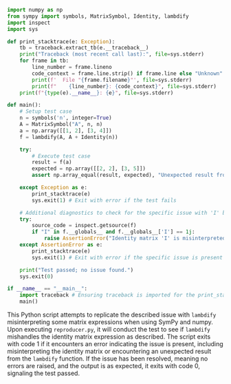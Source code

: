 ```python
import numpy as np
from sympy import symbols, MatrixSymbol, Identity, lambdify
import inspect
import sys

def print_stacktrace(e: Exception):
    tb = traceback.extract_tb(e.__traceback__)
    print("Traceback (most recent call last):", file=sys.stderr)
    for frame in tb:
        line_number = frame.lineno
        code_context = frame.line.strip() if frame.line else "Unknown"
        print(f'  File "{frame.filename}"', file=sys.stderr)
        print(f"    {line_number}: {code_context}", file=sys.stderr)
    print(f"{type(e).__name__}: {e}", file=sys.stderr)

def main():
    # Setup test case
    n = symbols('n', integer=True)
    A = MatrixSymbol("A", n, n)
    a = np.array([[1, 2], [3, 4]])
    f = lambdify(A, A + Identity(n))

    try:
        # Execute test case
        result = f(a)
        expected = np.array([[2, 2], [3, 5]])
        assert np.array_equal(result, expected), "Unexpected result from lambdify"

    except Exception as e:
        print_stacktrace(e)
        sys.exit(1) # Exit with error if the test fails

    # Additional diagnostics to check for the specific issue with 'I' being misinterpreted
    try:
        source_code = inspect.getsource(f)
        if "I" in f.__globals__ and f.__globals__['I'] == 1j:
            raise AssertionError("Identity matrix 'I' is misinterpreted as the complex unit")
    except AssertionError as e:
        print_stacktrace(e)
        sys.exit(1) # Exit with error if the specific issue is present

    print("Test passed; no issue found.")
    sys.exit(0)

if __name__ == "__main__":
    import traceback # Ensuring traceback is imported for the print_stacktrace function
    main()
```

This Python script attempts to replicate the described issue with `lambdify` misinterpreting some matrix expressions when using SymPy and numpy. Upon executing `reproducer.py`, it will conduct the test to see if `lambdify` mishandles the identity matrix expression as described. The script exits with code 1 if it encounters an error indicating the issue is present, including misinterpreting the identity matrix or encountering an unexpected result from the `lambdify` function. If the issue has been resolved, meaning no errors are raised, and the output is as expected, it exits with code 0, signaling the test passed.